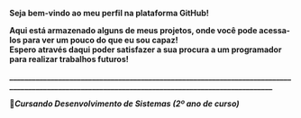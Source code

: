<b>Seja bem-vindo ao meu perfil na plataforma GitHub!</b>

<b>Aqui está armazenado alguns de meus projetos, onde você pode acessa-los para ver um pouco do que eu sou capaz!<br>
Espero através daqui poder satisfazer a sua procura a um programador para realizar trabalhos futuros!</b>

<b>_________________________________________________________________________________________________________________________________________________</b>

📖<b>*Cursando Desenvolvimento de Sistemas (2º ano de curso)*</b>
